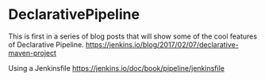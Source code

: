 # DeclarativePipeline

This is first in a series of blog posts that will show some of the cool features of Declarative Pipeline.
https://jenkins.io/blog/2017/02/07/declarative-maven-project


Using a Jenkinsfile
https://jenkins.io/doc/book/pipeline/jenkinsfile
